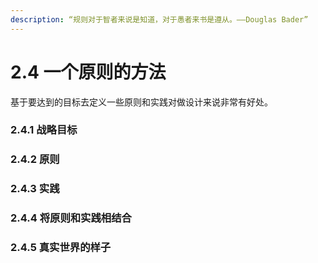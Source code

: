 ```yaml
---
description: “规则对于智者来说是知道，对于愚者来书是遵从。——Douglas Bader”
---
```


# 2.4 一个原则的方法

基于要达到的目标去定义一些原则和实践对做设计来说非常有好处。

### 2.4.1 战略目标



### 2.4.2 原则



### 2.4.3 实践



### 2.4.4 将原则和实践相结合



### 2.4.5 真实世界的样子

